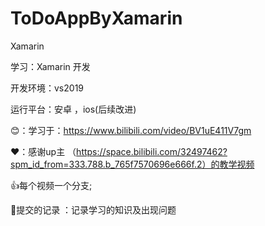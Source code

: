 # ToDoAppByXamarin
  Xamarin
  
学习：Xamarin 开发

开发环境：vs2019

运行平台：安卓 ，ios(后续改进)


😊：学习于：https://www.bilibili.com/video/BV1uE411V7gm 

❤：感谢up主 （https://space.bilibili.com/32497462?spm_id_from=333.788.b_765f7570696e666f.2）的教学视频

👍每个视频一个分支;

🐷提交的记录 ：记录学习的知识及出现问题
